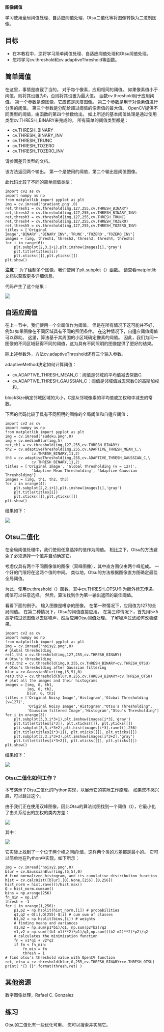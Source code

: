 **图像阈值**

学习使用全局阈值处理、自适应阈值处理、Otsu二值化等将图像转换为二进制图像。

## 目标 ##

- 在本教程中，您将学习简单阈值处理、自适应阈值处理和Otsu阈值处理。
- 您将学习cv.threshold和cv.adaptiveThreshold等函数。

## 简单阈值 ##

在这里，事情是直截了当的。 对于每个像素，应用相同的阈值。 如果像素值小于阈值，则将其设置为0，否则将其设置为最大值。 函数cv.threshold用于应用阈值。 第一个参数是源图像，它应该是灰度图像。 第二个参数是用于对像素值进行分类的阈值。 第三个参数是分配给超过阈值的像素值的最大值。 OpenCV提供不同类型的阈值，由函数的第四个参数给出。 如上所述的基本阈值处理是通过使用类型cv.THRESH_BINARY来完成的。 所有简单的阈值类型都是：

- cv.THRESH_BINARY
- cv.THRESH_BINARY_INV
- cv.THRESH_TRUNC
- cv.THRESH_TOZERO
- cv.THRESH_TOZERO_INV

请参阅差异类型的文档。

该方法返回两个输出。 第一个是使用的阈值，第二个输出是阈值图像。

此代码比较了不同的简单阈值类型：

	import cv2 as cv
	import numpy as np
	from matplotlib import pyplot as plt
	img = cv.imread('gradient.png',0)
	ret,thresh1 = cv.threshold(img,127,255,cv.THRESH_BINARY)
	ret,thresh2 = cv.threshold(img,127,255,cv.THRESH_BINARY_INV)
	ret,thresh3 = cv.threshold(img,127,255,cv.THRESH_TRUNC)
	ret,thresh4 = cv.threshold(img,127,255,cv.THRESH_TOZERO)
	ret,thresh5 = cv.threshold(img,127,255,cv.THRESH_TOZERO_INV)
	titles = ['Original Image','BINARY','BINARY_INV','TRUNC','TOZERO','TOZERO_INV']
	images = [img, thresh1, thresh2, thresh3, thresh4, thresh5]
	for i in range(6):
	    plt.subplot(2,3,i+1),plt.imshow(images[i],'gray')
	    plt.title(titles[i])
	    plt.xticks([]),plt.yticks([])
	plt.show()

**注意：** 为了绘制多个图像，我们使用了plt.subplot（）函数。 请查看matplotlib文档以获取更多详细信息。

代码产生了这个结果：

![](https://i.imgur.com/fJM2myn.png)

## 自适应阈值 ##

在上一节中，我们使用一个全局值作为阈值。 但是在所有情况下这可能并不好，例如 如果图像在不同区域具有不同的照明条件。 在这种情况下，自适应阈值阈值可以帮助。 这里，算法基于其周围的小区域确定像素的阈值。 因此，我们为同一图像的不同区域获得不同的阈值，这为具有不同照明的图像提供了更好的结果。

除上述参数外，方法cv.adaptiveThreshold还有三个输入参数。

adaptiveMethod决定如何计算阈值：

- cv.ADAPTIVE_THRESH_MEAN_C：阈值是邻域的平均值减去常数C.
- cv.ADAPTIVE_THRESH_GAUSSIAN_C：阈值是邻域值减去常数C的高斯加权和。

blockSize确定邻域区域的大小，C是从邻域像素的平均值或加权和中减去的常数。

下面的代码比较了具有不同照明的图像的全局阈值和自适应阈值：

	import cv2 as cv
	import numpy as np
	from matplotlib import pyplot as plt
	img = cv.imread('sudoku.png',0)
	img = cv.medianBlur(img,5)
	ret,th1 = cv.threshold(img,127,255,cv.THRESH_BINARY)
	th2 = cv.adaptiveThreshold(img,255,cv.ADAPTIVE_THRESH_MEAN_C,\
	            cv.THRESH_BINARY,11,2)
	th3 = cv.adaptiveThreshold(img,255,cv.ADAPTIVE_THRESH_GAUSSIAN_C,\
	            cv.THRESH_BINARY,11,2)
	titles = ['Original Image', 'Global Thresholding (v = 127)',
	            'Adaptive Mean Thresholding', 'Adaptive Gaussian Thresholding']
	images = [img, th1, th2, th3]
	for i in xrange(4):
	    plt.subplot(2,2,i+1),plt.imshow(images[i],'gray')
	    plt.title(titles[i])
	    plt.xticks([]),plt.yticks([])
	plt.show()

结果如下：

![](https://i.imgur.com/Epnsxkc.png)

## Otsu二值化 ##

在全局阈值处理中，我们使用任意选择的值作为阈值。 相比之下，Otsu的方法避免了必须选择一个值并自动确定它。

考虑仅具有两个不同图像值的图像（双峰图像），其中直方图仅由两个峰组成。 一个好的门限将在这两个值的中间。 类似地，Otsu的方法根据图像直方图确定最佳全局阈值。

为此，使用cv.threshold（）函数，其中cv.THRESH_OTSU作为额外标志传递。 阈值可以任意选择。 然后，算法找到作为第一输出返回的最佳阈值。

看看下面的例子。 输入图像是嘈杂的图像。 在第一种情况下，应用值为127的全局阈值。 在第二种情况下，Otsu的阈值直接应用。 在第三种情况下，首先用5×5高斯核过滤图像以去除噪声，然后应用Otsu阈值处理。 了解噪声过滤如何改善结果。

	import cv2 as cv
	import numpy as np
	from matplotlib import pyplot as plt
	img = cv.imread('noisy2.png',0)
	# global thresholding
	ret1,th1 = cv.threshold(img,127,255,cv.THRESH_BINARY)
	# Otsu's thresholding
	ret2,th2 = cv.threshold(img,0,255,cv.THRESH_BINARY+cv.THRESH_OTSU)
	# Otsu's thresholding after Gaussian filtering
	blur = cv.GaussianBlur(img,(5,5),0)
	ret3,th3 = cv.threshold(blur,0,255,cv.THRESH_BINARY+cv.THRESH_OTSU)
	# plot all the images and their histograms
	images = [img, 0, th1,
	          img, 0, th2,
	          blur, 0, th3]
	titles = ['Original Noisy Image','Histogram','Global Thresholding (v=127)',
	          'Original Noisy Image','Histogram',"Otsu's Thresholding",
	          'Gaussian filtered Image','Histogram',"Otsu's Thresholding"]
	for i in xrange(3):
	    plt.subplot(3,3,i*3+1),plt.imshow(images[i*3],'gray')
	    plt.title(titles[i*3]), plt.xticks([]), plt.yticks([])
	    plt.subplot(3,3,i*3+2),plt.hist(images[i*3].ravel(),256)
	    plt.title(titles[i*3+1]), plt.xticks([]), plt.yticks([])
	    plt.subplot(3,3,i*3+3),plt.imshow(images[i*3+2],'gray')
	    plt.title(titles[i*3+2]), plt.xticks([]), plt.yticks([])
	plt.show()

结果如下：

![](https://docs.opencv.org/4.1.0/otsu.jpg)

### Otsu二值化如何工作？ ###

本节演示了Otsu二值化的Python实现，以展示它的实际工作原理。 如果您不感兴趣，可以跳过这个。

由于我们正在使用双峰图像，因此Otsu的算法试图找到一个阈值（t），它最小化了由关系给出的加权的类内方差：

![](https://i.imgur.com/uFzqJDe.png)

其中：

![](https://i.imgur.com/q6rFNEF.png)

它实际上找到了一个位于两个峰之间的t值，这样两个类的方差都是最小的。 它可以简单地在Python中实现，如下所示：

	img = cv.imread('noisy2.png',0)
	blur = cv.GaussianBlur(img,(5,5),0)
	# find normalized_histogram, and its cumulative distribution function
	hist = cv.calcHist([blur],[0],None,[256],[0,256])
	hist_norm = hist.ravel()/hist.max()
	Q = hist_norm.cumsum()
	bins = np.arange(256)
	fn_min = np.inf
	thresh = -1
	for i in xrange(1,256):
	    p1,p2 = np.hsplit(hist_norm,[i]) # probabilities
	    q1,q2 = Q[i],Q[255]-Q[i] # cum sum of classes
	    b1,b2 = np.hsplit(bins,[i]) # weights
	    # finding means and variances
	    m1,m2 = np.sum(p1*b1)/q1, np.sum(p2*b2)/q2
	    v1,v2 = np.sum(((b1-m1)**2)*p1)/q1,np.sum(((b2-m2)**2)*p2)/q2
	    # calculates the minimization function
	    fn = v1*q1 + v2*q2
	    if fn < fn_min:
	        fn_min = fn
	        thresh = i
	# find otsu's threshold value with OpenCV function
	ret, otsu = cv.threshold(blur,0,255,cv.THRESH_BINARY+cv.THRESH_OTSU)
	print( "{} {}".format(thresh,ret) )

## 其他资源 ##

数字图像处理，Rafael C. Gonzalez

## 练习 ##

Otsu的二值化有一些优化可用。 您可以搜索并实施它。